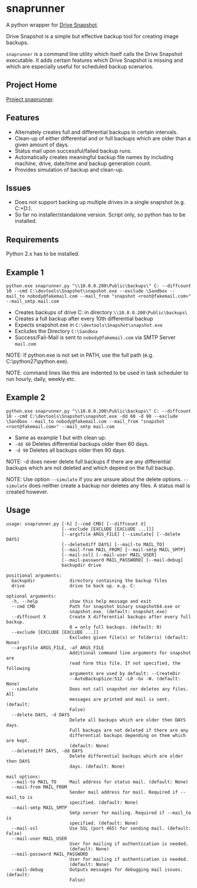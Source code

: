 snaprunner
==========

A python wrapper for [Drive Snapshot](http://www.drivesnapshot.de/en/).

Drive Snapshot is a simple but effective backup tool for creating image backups.

`snaprunner` is a command line utility which itself calls the Drive Snapshot executable. It adds certain features which Drive Snapshot is missing and which are especially useful for scheduled backup scenarios.


Project Home
------------

[Project snaprunner](http://www.netzgewitter.com/projects/snaprunner/).


Features
--------
- Alternately creates full and differential backups in certain intervals.
- Clean-up of either differential and or full backups which are older than a given amount of days.
- Status mail upon successful/failed backup runs.
- Automatically creates meaningful backup file names by including machine, drive, date/time and backup generation count.
- Provides simulation of backup and clean-up.

Issues
------
- Does not support backing up multiple drives in a single snapshot (e.g. C:+D:).
- So far no installer/standalone version. Script only, so python has to be installed.

Requirements
------------

Python 2.x has to be installed.

Example 1
---------

    python.exe snaprunner.py "\\10.0.0.200\Public\backups\" C: --diffcount 10 --cmd C:\devtools\Snapshot\snapshot.exe --exclude \Sandbox --mail_to nobody@fakemail.com --mail_from "snapshot <root@fakemail.com>" --mail_smtp mail.com

- Creates backups of drive C: in directory `\\10.0.0.200\Public\backups\` 
- Creates a full backup after every 10th differential backup
- Expects snapshot.exe in `C:\devtools\Snapshot\snapshot.exe`
- Excludes the Directory `C:\Sandbox`
- Success/Fail-Mail is sent to `nobody@fakemail.com` via SMTP Server `mail.com`

NOTE: If python.exe is not set in PATH, use the full path (e.g. C:\python27\python.exe).

NOTE: command lines like this are indented to be used in task scheduler to run hourly, daily, weekly etc.

Example 2
---------

    python.exe snaprunner.py "\\10.0.0.200\Public\backups\" C: --diffcount 10 --cmd C:\devtools\Snapshot\snapshot.exe -dd 60 -d 90 --exclude \Sandbox --mail_to nobody@fakemail.com --mail_from "snapshot <root@fakemail.com>" --mail_smtp mail.com

- Same as example 1 but with clean up:
 - `-dd 60` Deletes differential backups older then 60 days.
 - `-d 90` Deletes all backups older then 90 days.


NOTE: -d does never delete full backups if there are any differential backups which are not deleted and which depend on the full backup.

NOTE: Use option `--simulate` if you are unsure about the delete options. `--simulate` does neither create a backup nor deletes any files. A status mail is created however.

Usage
-----

    usage: snaprunner.py [-h] [--cmd CMD] [--diffcount X]
                         [--exclude [EXCLUDE [EXCLUDE ...]]]
                         [--argsfile ARGS_FILE] [--simulate] [--delete DAYS]
                         [--deletediff DAYS] [--mail-to MAIL_TO]
                         [--mail-from MAIL_FROM] [--mail-smtp MAIL_SMTP]
                         [--mail-ssl] [--mail-user MAIL_USER]
                         [--mail-password MAIL_PASSWORD] [--mail-debug]
                         backupdir drive
    
    positional arguments:
      backupdir             directory containing the backup files
      drive                 drive to back up. e.g. C:
    
    optional arguments:
      -h, --help            show this help message and exit
      --cmd CMD             Path for snapshot binary snapshot64.exe or
                            snapshot.exe. (default: snapshot.exe)
      --diffcount X         Create X differential backups after every full backup.
                            0 = only full backups. (default: 0)
      --exclude [EXCLUDE [EXCLUDE ...]]
                            Excludes given file(s) or folder(s) (default: None)
      --argsfile ARGS_FILE, -af ARGS_FILE
                            Additional command line arguments for snapshot are
                            read form this file. If not specified, the following
                            arguments are used by default: --CreateDir
                            --AutoBackupSize:512 -L0 -Gx -W. (default: None)
      --simulate            Does not call snapshot nor deletes any files. All
                            messages are printed and mail is sent. (default:
                            False)
      --delete DAYS, -d DAYS
                            Delete all backups which are older then DAYS days.
                            Full backups are not deleted if there are any
                            differential backups depending on them which are kept.
                            (default: None)
      --deletediff DAYS, -dd DAYS
                            Delete differential backups which are older then DAYS
                            days. (default: None)
    
    mail options:
      --mail-to MAIL_TO     Mail address for status mail. (default: None)
      --mail-from MAIL_FROM
                            Sender mail address for mail. Required if --mail_to is
                            specified. (default: None)
      --mail-smtp MAIL_SMTP
                            Smtp server for mailing. Required if --mail_to is
                            specified. (default: None)
      --mail-ssl            Use SSL (port 465) for sending mail. (default: False)
      --mail-user MAIL_USER
                            User for mailing if authentication is needed.
                            (default: None)
      --mail-password MAIL_PASSWORD
                            User for mailing if authentication is needed.
                            (default: None)
      --mail-debug          Outputs messages for debugging mail issues. (default:
                            False)
